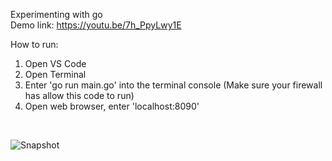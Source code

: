 Experimenting with go
<br/>
Demo link: https://youtu.be/7h_PpyLwy1E
<br/>

How to run:
<br/>
 1. Open VS Code
 2. Open Terminal
 3. Enter 'go run main.go' into the terminal console (Make sure your firewall has allow this code to run)
 4. Open web browser, enter 'localhost:8090'
 
<br/>

![Snapshot](https://github.com/daniel-yap-aeiou/go-test/blob/master/img/Home%20-%20Google%20Chrome%202020-10-13%2018-25-55.gif)

